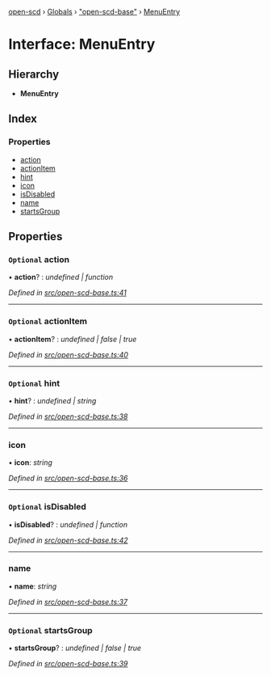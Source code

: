 [open-scd](../README.md) › [Globals](../globals.md) › ["open-scd-base"](../modules/_open_scd_base_.md) › [MenuEntry](_open_scd_base_.menuentry.md)

# Interface: MenuEntry

## Hierarchy

* **MenuEntry**

## Index

### Properties

* [action](_open_scd_base_.menuentry.md#optional-action)
* [actionItem](_open_scd_base_.menuentry.md#optional-actionitem)
* [hint](_open_scd_base_.menuentry.md#optional-hint)
* [icon](_open_scd_base_.menuentry.md#icon)
* [isDisabled](_open_scd_base_.menuentry.md#optional-isdisabled)
* [name](_open_scd_base_.menuentry.md#name)
* [startsGroup](_open_scd_base_.menuentry.md#optional-startsgroup)

## Properties

### `Optional` action

• **action**? : *undefined | function*

*Defined in [src/open-scd-base.ts:41](https://github.com/openscd/open-scd/blob/3b3cfc2/src/open-scd-base.ts#L41)*

___

### `Optional` actionItem

• **actionItem**? : *undefined | false | true*

*Defined in [src/open-scd-base.ts:40](https://github.com/openscd/open-scd/blob/3b3cfc2/src/open-scd-base.ts#L40)*

___

### `Optional` hint

• **hint**? : *undefined | string*

*Defined in [src/open-scd-base.ts:38](https://github.com/openscd/open-scd/blob/3b3cfc2/src/open-scd-base.ts#L38)*

___

###  icon

• **icon**: *string*

*Defined in [src/open-scd-base.ts:36](https://github.com/openscd/open-scd/blob/3b3cfc2/src/open-scd-base.ts#L36)*

___

### `Optional` isDisabled

• **isDisabled**? : *undefined | function*

*Defined in [src/open-scd-base.ts:42](https://github.com/openscd/open-scd/blob/3b3cfc2/src/open-scd-base.ts#L42)*

___

###  name

• **name**: *string*

*Defined in [src/open-scd-base.ts:37](https://github.com/openscd/open-scd/blob/3b3cfc2/src/open-scd-base.ts#L37)*

___

### `Optional` startsGroup

• **startsGroup**? : *undefined | false | true*

*Defined in [src/open-scd-base.ts:39](https://github.com/openscd/open-scd/blob/3b3cfc2/src/open-scd-base.ts#L39)*
